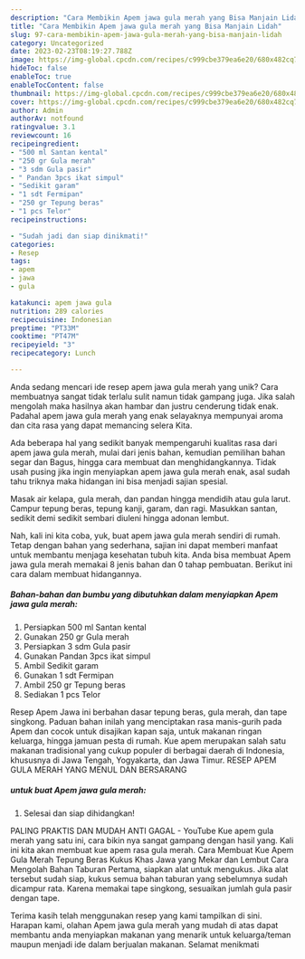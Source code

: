 ```yaml
---
description: "Cara Membikin Apem jawa gula merah yang Bisa Manjain Lidah"
title: "Cara Membikin Apem jawa gula merah yang Bisa Manjain Lidah"
slug: 97-cara-membikin-apem-jawa-gula-merah-yang-bisa-manjain-lidah
category: Uncategorized
date: 2023-02-23T08:19:27.788Z
image: https://img-global.cpcdn.com/recipes/c999cbe379ea6e20/680x482cq70/apem-jawa-gula-merah-foto-resep-utama.jpg
hideToc: false
enableToc: true
enableTocContent: false
thumbnail: https://img-global.cpcdn.com/recipes/c999cbe379ea6e20/680x482cq70/apem-jawa-gula-merah-foto-resep-utama.jpg
cover: https://img-global.cpcdn.com/recipes/c999cbe379ea6e20/680x482cq70/apem-jawa-gula-merah-foto-resep-utama.jpg
author: Admin
authorAv: notfound
ratingvalue: 3.1
reviewcount: 16
recipeingredient:
- "500 ml Santan kental"
- "250 gr Gula merah"
- "3 sdm Gula pasir"
- " Pandan 3pcs ikat simpul"
- "Sedikit garam"
- "1 sdt Fermipan"
- "250 gr Tepung beras"
- "1 pcs Telor"
recipeinstructions:

- "Sudah jadi dan siap dinikmati!"
categories:
- Resep
tags:
- apem
- jawa
- gula

katakunci: apem jawa gula 
nutrition: 289 calories
recipecuisine: Indonesian
preptime: "PT33M"
cooktime: "PT47M"
recipeyield: "3"
recipecategory: Lunch

---
```





Anda sedang mencari ide resep apem jawa gula merah yang unik? Cara membuatnya sangat tidak terlalu sulit namun tidak gampang juga. Jika salah mengolah maka hasilnya akan hambar dan justru cenderung tidak enak. Padahal apem jawa gula merah yang enak selayaknya mempunyai aroma dan cita rasa yang dapat memancing selera Kita.





Ada beberapa hal yang sedikit banyak mempengaruhi kualitas rasa dari apem jawa gula merah, mulai dari jenis bahan, kemudian pemilihan bahan segar dan Bagus, hingga cara membuat dan menghidangkannya. Tidak usah pusing jika ingin menyiapkan apem jawa gula merah enak,      asal sudah tahu triknya maka hidangan ini bisa menjadi sajian spesial.














Masak air kelapa, gula merah, dan pandan hingga mendidih atau gula larut. Campur tepung beras, tepung kanji, garam, dan ragi. Masukkan santan, sedikit demi sedikit sembari diuleni hingga adonan lembut.






Nah, kali ini kita coba, yuk, buat apem jawa gula merah sendiri di rumah. Tetap dengan bahan yang sederhana, sajian ini dapat memberi manfaat untuk membantu menjaga kesehatan tubuh kita. Anda bisa membuat Apem jawa gula merah memakai 8 jenis bahan dan 0 tahap pembuatan. Berikut ini cara dalam membuat hidangannya.

<!--inarticleads1-->

##### Bahan-bahan dan bumbu yang dibutuhkan dalam menyiapkan Apem jawa gula merah:

1. Persiapkan 500 ml Santan kental
1. Gunakan 250 gr Gula merah
1. Persiapkan 3 sdm Gula pasir
1. Gunakan  Pandan 3pcs ikat simpul
1. Ambil Sedikit garam
1. Gunakan 1 sdt Fermipan
1. Ambil 250 gr Tepung beras
1. Sediakan 1 pcs Telor


Resep Apem Jawa ini berbahan dasar tepung beras, gula merah, dan tape singkong. Paduan bahan inilah yang menciptakan rasa manis-gurih pada Apem dan cocok untuk disajikan kapan saja, untuk makanan ringan keluarga, hingga jamuan pesta di rumah. Kue apem merupakan salah satu makanan tradisional yang cukup populer di berbagai daerah di Indonesia, khususnya di Jawa Tengah, Yogyakarta, dan Jawa Timur. RESEP APEM GULA MERAH YANG MENUL DAN BERSARANG 

<!--inarticleads2-->

#####  untuk buat Apem jawa gula merah:


1. Selesai dan siap dihidangkan!

PALING PRAKTIS DAN MUDAH ANTI GAGAL - YouTube Kue apem gula merah yang satu ini, cara bikin nya sangat gampang dengan hasil yang. Kali ini kita akan membuat kue apem rasa gula merah. Cara Membuat Kue Apem Gula Merah Tepung Beras Kukus Khas Jawa yang Mekar dan Lembut Cara Mengolah Bahan Taburan Pertama, siapkan alat untuk mengukus. Jika alat tersebut sudah siap, kukus semua bahan taburan yang sebelumnya sudah dicampur rata. Karena memakai tape singkong, sesuaikan jumlah gula pasir dengan tape. 

Terima kasih telah menggunakan resep yang kami tampilkan di sini. Harapan kami, olahan Apem jawa gula merah yang mudah di atas dapat membantu anda menyiapkan makanan yang menarik untuk keluarga/teman maupun menjadi ide dalam berjualan makanan. Selamat menikmati
